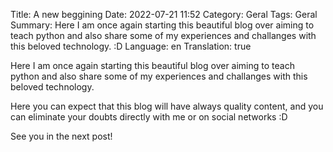 Title: A new beggining
Date: 2022-07-21 11:52
Category: Geral
Tags: Geral
Summary: Here I am once again starting this beautiful blog over aiming to teach python and also share some of my experiences and challanges with this beloved technology. :D
Language: en
Translation: true

Here I am once again starting this beautiful blog over aiming to teach python and also share some of my experiences and challanges with this beloved technology.

Here you can expect that this blog will have always quality content, and you can eliminate your doubts directly with me or on social networks :D

See you in the next post!